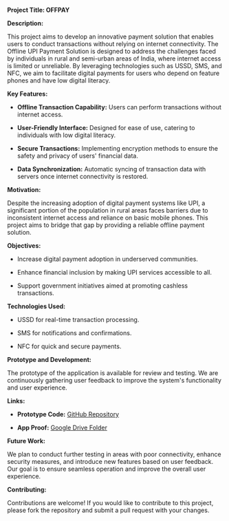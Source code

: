 ****Project Title: OFFPAY****

**Description:**

This project aims to develop an innovative payment solution that enables users to conduct transactions without relying on internet connectivity. The Offline UPI Payment Solution is designed to address the challenges faced by individuals in rural and semi-urban areas of India, where internet access is limited or unreliable. By leveraging technologies such as USSD, SMS, and NFC, we aim to facilitate digital payments for users who depend on feature phones and have low digital literacy.

**Key Features:**

- **Offline Transaction Capability:** Users can perform transactions without internet access.
  
- **User-Friendly Interface:** Designed for ease of use, catering to individuals with low digital literacy.
  
- **Secure Transactions:** Implementing encryption methods to ensure the safety and privacy of users' financial data.
  
- **Data Synchronization:** Automatic syncing of transaction data with servers once internet connectivity is restored.

**Motivation:**

Despite the increasing adoption of digital payment systems like UPI, a significant portion of the population in rural areas faces barriers due to inconsistent internet access and reliance on basic mobile phones. This project aims to bridge that gap by providing a reliable offline payment solution.

**Objectives:**

- Increase digital payment adoption in underserved communities.
  
- Enhance financial inclusion by making UPI services accessible to all.
  
- Support government initiatives aimed at promoting cashless transactions.

**Technologies Used:**

- USSD for real-time transaction processing.
  
- SMS for notifications and confirmations.
  
- NFC for quick and secure payments.

**Prototype and Development:**

The prototype of the application is available for review and testing. We are continuously gathering user feedback to improve the system's functionality and user experience.

**Links:**

- **Prototype Code:** [GitHub Repository](https://github.com/Riddesh12/flutter_application_1)
  
- **App Proof:** [Google Drive Folder](https://drive.google.com/drive/folders/1OapWq3YGWxEJurp78pZQhSzwZ5Kfb2fD?usp=sharing)

**Future Work:**

We plan to conduct further testing in areas with poor connectivity, enhance security measures, and introduce new features based on user feedback. Our goal is to ensure seamless operation and improve the overall user experience.

**Contributing:**

Contributions are welcome! If you would like to contribute to this project, please fork the repository and submit a pull request with your changes.
